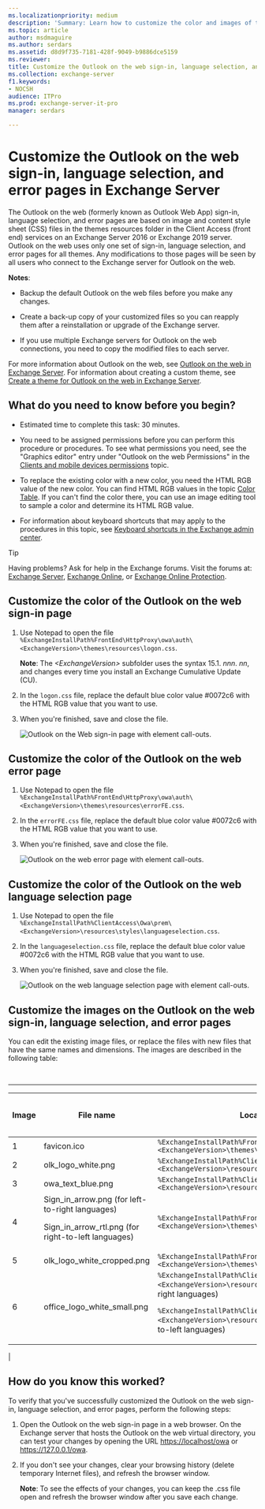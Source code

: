 ```yaml
---
ms.localizationpriority: medium
description: 'Summary: Learn how to customize the color and images of the sign-in, language selection, and error pages for Outlook on the web in Exchange Server 2016 or Exchange Server 2019.'
ms.topic: article
author: msdmaguire
ms.author: serdars
ms.assetid: d8d9f735-7181-428f-9049-b9886dce5159
ms.reviewer: 
title: Customize the Outlook on the web sign-in, language selection, and error pages in Exchange Server
ms.collection: exchange-server
f1.keywords:
- NOCSH
audience: ITPro
ms.prod: exchange-server-it-pro
manager: serdars

---
```


# Customize the Outlook on the web sign-in, language selection, and error pages in Exchange Server

The Outlook on the web (formerly known as Outlook Web App) sign-in, language selection, and error pages are based on image and content style sheet (CSS) files in the themes resources folder in the Client Access (front end) services on an Exchange Server 2016 or Exchange 2019 server. Outlook on the web uses only one set of sign-in, language selection, and error pages for all themes. Any modifications to those pages will be seen by all users who connect to the Exchange server for Outlook on the web.

 **Notes**:

- Backup the default Outlook on the web files before you make any changes.

- Create a back-up copy of your customized files so you can reapply them after a reinstallation or upgrade of the Exchange server.

- If you use multiple Exchange servers for Outlook on the web connections, you need to copy the modified files to each server.

For more information about Outlook on the web, see [Outlook on the web in Exchange Server](outlook-on-the-web.md). For information about creating a custom theme, see [Create a theme for Outlook on the web in Exchange Server](themes.md).

## What do you need to know before you begin?

- Estimated time to complete this task: 30 minutes.

- You need to be assigned permissions before you can perform this procedure or procedures. To see what permissions you need, see the "Graphics editor" entry under "Outlook on the web Permissions" in the [Clients and mobile devices permissions](../../permissions/feature-permissions/client-and-mobile-device-permissions.md) topic.

- To replace the existing color with a new color, you need the HTML RGB value of the new color. You can find HTML RGB values in the topic [Color Table](https://developer.mozilla.org/docs/Web/CSS/color_value). If you can't find the color there, you can use an image editing tool to sample a color and determine its HTML RGB value.

- For information about keyboard shortcuts that may apply to the procedures in this topic, see [Keyboard shortcuts in the Exchange admin center](../../about-documentation/exchange-admin-center-keyboard-shortcuts.md).

> [!TIP]
> Having problems? Ask for help in the Exchange forums. Visit the forums at: [Exchange Server](https://social.technet.microsoft.com/forums/office/home?category=exchangeserver), [Exchange Online](https://social.technet.microsoft.com/forums/msonline/home?forum=onlineservicesexchange), or [Exchange Online Protection](https://social.technet.microsoft.com/forums/forefront/home?forum=FOPE).

## Customize the color of the Outlook on the web sign-in page

1. Use Notepad to open the file `%ExchangeInstallPath%FrontEnd\HttpProxy\owa\auth\<ExchangeVersion>\themes\resources\logon.css`.

   **Note**: The _\<ExchangeVersion\>_ subfolder uses the syntax 15.1. _nnn_. _nn_, and changes every time you install an Exchange Cumulative Update (CU).

2. In the `logon.css` file, replace the default blue color value #0072c6 with the HTML RGB value that you want to use.

3. When you're finished, save and close the file.

   ![Outlook on the Web sign-in page with element call-outs.](../../media/04da354c-d1fd-43fb-9fd3-6114cdb64314.png)

## Customize the color of the Outlook on the web error page

1. Use Notepad to open the file `%ExchangeInstallPath%FrontEnd\HttpProxy\owa\auth\<ExchangeVersion>\themes\resources\errorFE.css`.

2. In the `errorFE.css` file, replace the default blue color value #0072c6 with the HTML RGB value that you want to use.

3. When you're finished, save and close the file.

   ![Outlook on the web error page with element call-outs.](../../media/fcf95834-6c41-42f4-915d-a6593bccd9f6.png)

## Customize the color of the Outlook on the web language selection page

1. Use Notepad to open the file `%ExchangeInstallPath%ClientAccess\Owa\prem\<ExchangeVersion>\resources\styles\languageselection.css`.

2. In the `languageselection.css` file, replace the default blue color value #0072c6 with the HTML RGB value that you want to use.

3. When you're finished, save and close the file.

   ![Outlook on the web language selection page with element call-outs.](../../media/6876eb09-a53b-441c-ad76-01bfb9676c53.png)

## Customize the images on the Outlook on the web sign-in, language selection, and error pages

You can edit the existing image files, or replace the files with new files that have the same names and dimensions. The images are described in the following table:

<br>

****

|Image|File name|Location|Dimensions (width x height in pixels)|Bit depth|
|---|---|---|---|---|
|1|favicon.ico|`%ExchangeInstallPath%FrontEnd\HttpProxy\owa\auth\<ExchangeVersion>\themes\resources`|16 x 16|32|
|2|olk_logo_white.png|`%ExchangeInstallPath%ClientAccess\Owa\prem\<ExchangeVersion>\resources\images\0`|128 x 108|32|
|3|owa_text_blue.png|`%ExchangeInstallPath%ClientAccess\Owa\prem\<ExchangeVersion>\resources\images\0`|300 x 76|32|
|4|Sign_in_arrow.png (for left-to-right languages) <p> Sign_in_arrow_rtl.png (for right-to-left languages)|`%ExchangeInstallPath%FrontEnd\HttpProxy\owa\auth\<ExchangeVersion>\themes\resources`|22 x 22|32|
|5|olk_logo_white_cropped.png|`%ExchangeInstallPath%FrontEnd\HttpProxy\owa\auth\<ExchangeVersion>\themes\resources`|265 x 310|32|
|6|office_logo_white_small.png|`%ExchangeInstallPath%ClientAccess\Owa\prem\<ExchangeVersion>\resources\images\0` (for left-to-right languages) <p> `%ExchangeInstallPath%ClientAccess\Owa\prem\<ExchangeVersion>\resources\images\rtl`(for right-to-left languages)|81 x 26|8|
|

## How do you know this worked?

To verify that you've successfully customized the Outlook on the web sign-in, language selection, and error pages, perform the following steps:

1. Open the Outlook on the web sign-in page in a web browser. On the Exchange server that hosts the Outlook on the web virtual directory, you can test your changes by opening the URL <https://localhost/owa> or <https://127.0.0.1/owa>.

2. If you don't see your changes, clear your browsing history (delete temporary Internet files), and refresh the browser window.

   **Note**: To see the effects of your changes, you can keep the .css file open and refresh the browser window after you save each change.
